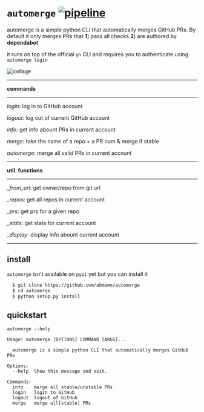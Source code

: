 # `automerge` [![pipeline](https://github.com/a6enez3r/automerge/actions/workflows/test.yaml/badge.svg)](https://github.com/a6enez3r/automerge/actions/workflows/test.yaml)

automerge is a simple python CLI that automatically merges GitHub PRs. By default it only merges PRs that **1**) pass all checks **2**) are authored by **dependabot**

it runs on top of the official `gh` CLI and requires you to
authenticate using `automerge login`

![collage](automerge.png)


***

**commands**

***

*login*: log in to GitHub account

*logout*: log out of current GitHub account

*info*: get info abount PRs in current account

*merge*: take the name of a repo + a PR num & merge if stable

*automerge*: merge all valid PRs in current account

***

**util. functions**

***

*_from_url*: get owner/repo from git url

*_repos*: get all repos in current account

*_prs*: get prs for a given repo

*_stats*: get stats for current account

*_display*: display info abount current account

***

## install
`automerge` isn't available on `pypi` yet but you can install it

```bash
  $ git clone https://github.com/abmamo/automerge
  $ cd automerge
  $ python setup.py install
```

##  quickstart

```
automerge --help

Usage: automerge [OPTIONS] COMMAND [ARGS]...

  automerge is a simple python CLI that automatically merges GitHub PRs

Options:
  --help  Show this message and exit.

Commands:
  info    merge all stable/unstable PRs
  login   login to GitHub
  logout  logout of GitHub
  merge   merge all[stable] PRs
```
